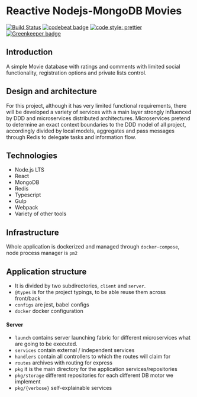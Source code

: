 # Reactive Nodejs-MongoDB Movies

[![Build Status](https://travis-ci.org/sckv/nodejs-reactive-moviebase.svg?branch=master)](https://travis-ci.org/sckv/nodejs-reactive-moviebase)
[![codebeat badge](https://codebeat.co/badges/a0666ddf-39c6-422f-a033-355cfb4028a9)](https://codebeat.co/projects/github-com-sckv-nodejs-reactive-moviebase-dev)
[![code style: prettier](https://img.shields.io/badge/code_style-prettier-ff69b4.svg?style=flat)](https://github.com/prettier/prettier) [![Greenkeeper badge](https://badges.greenkeeper.io/sckv/nodejs-reactive-moviebase.svg)](https://greenkeeper.io/)


## Introduction

A simple Movie database with ratings and comments with limited social functionality, registration options and private lists control.

## Design and architecture

For this project, although it has very limited functional requirements, there will be developed a variety of services with a main layer strongly influenced by DDD and microservices distributed architectures. 
Microservices pretend to determine an exact context boundaries to the DDD model of all project, accordingly divided by local models, aggregates and pass messages through Redis to delegate tasks and information flow.

## Technologies

- Node.js LTS
- React
- MongoDB
- Redis
- Typescript
- Gulp
- Webpack
- Variety of other tools

## Infrastructure

Whole application is dockerized and managed through `docker-compose`, node process manager is `pm2`

## Application structure

- It is divided by two subdirectories, `client` and `server`.
- `@types` is for the project typings, to be able reuse them across front/back
- `configs` are jest, babel configs
- `docker` docker configuration

#### Server

- `launch` contains server launching fabric for different microservices what are going to be executed.
- `services` contain external / independent services
- `handlers` contain all controllers to which the routes will claim for
- `routes` archives with routing for express
- `pkg` it is the main directory for the application services/repositories
- `pkg/storage` different repositories for each different DB motor we implement
- `pkg/{verbose}` self-explainable services
